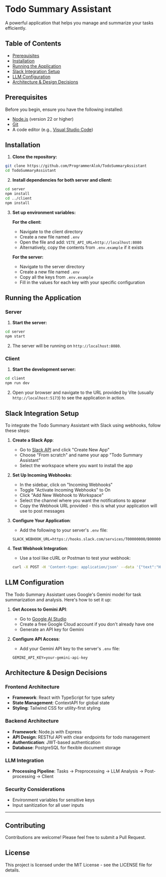 # Todo Summary Assistant

A powerful application that helps you manage and summarize your tasks efficiently.

## Table of Contents

- [Prerequisites](#prerequisites)
- [Installation](#installation)
- [Running the Application](#running-the-application)
- [Slack Integration Setup](#slack-integration-setup)
- [LLM Configuration](#llm-configuration)
- [Architecture & Design Decisions](#architecture--design-decisions)

## Prerequisites

Before you begin, ensure you have the following installed:

- [Node.js](https://nodejs.org/) (version 22 or higher)
- [Git](https://git-scm.com/)
- A code editor (e.g., [Visual Studio Code](https://code.visualstudio.com/))

## Installation

1. **Clone the repository:**

```bash
git clone https://github.com/ProgrammerAlok/TodoSummaryAssistant
cd TodoSummaryAssistant
```

2. **Install dependencies for both server and client:**

```bash
cd server
npm install
cd ../client
npm install
```

3. **Set up environment variables:**

   **For the client:**

   - Navigate to the client directory
   - Create a new file named `.env`
   - Open the file and add: `VITE_API_URL=http://localhost:8080`
   - Alternatively, copy the contents from `.env.example` if it exists

   **For the server:**

   - Navigate to the server directory
   - Create a new file named `.env`
   - Copy all the keys from `.env.example`
   - Fill in the values for each key with your specific configuration

## Running the Application

### Server

1. **Start the server:**

```bash
cd server
npm start
```

2. The server will be running on `http://localhost:8080`.

### Client

1. **Start the development server:**

```bash
cd client
npm run dev
```

2. Open your browser and navigate to the URL provided by Vite (usually `http://localhost:5173`) to see the application in action.

## Slack Integration Setup

To integrate the Todo Summary Assistant with Slack using webhooks, follow these steps:

1. **Create a Slack App**:

   - Go to [Slack API](https://api.slack.com/apps) and click "Create New App"
   - Choose "From scratch" and name your app "Todo Summary Assistant"
   - Select the workspace where you want to install the app

2. **Set Up Incoming Webhooks**:

   - In the sidebar, click on "Incoming Webhooks"
   - Toggle "Activate Incoming Webhooks" to On
   - Click "Add New Webhook to Workspace"
   - Select the channel where you want the notifications to appear
   - Copy the Webhook URL provided - this is what your application will use to post messages

3. **Configure Your Application**:

   - Add the following to your server's `.env` file:

   ```
   SLACK_WEBHOOK_URL=https://hooks.slack.com/services/T00000000/B00000000/XXXXXXXXXXXXXXXXXXXXXXXX
   ```

4. **Test Webhook Integration**:
   - Use a tool like cURL or Postman to test your webhook:
   ```bash
   curl -X POST -H 'Content-type: application/json' --data '{"text":"Hello from Todo Summary Assistant!"}' YOUR_WEBHOOK_URL
   ```

## LLM Configuration

The Todo Summary Assistant uses Google's Gemini model for task summarization and analysis. Here's how to set it up:

1. **Get Access to Gemini API**:

   - Go to [Google AI Studio](https://makersuite.google.com/app/apikey)
   - Create a free Google Cloud account if you don't already have one
   - Generate an API key for Gemini

2. **Configure API Access**:

   - Add your Gemini API key to the server's `.env` file:

   ```
   GEMINI_API_KEY=your-gemini-api-key
   ```

## Architecture & Design Decisions

### Frontend Architecture

- **Framework**: React with TypeScript for type safety
- **State Management**: ContextAPI for global state
- **Styling**: Tailwind CSS for utility-first styling
<!-- - **Component Structure**: Atomic design pattern (atoms, molecules, organisms) -->

### Backend Architecture

- **Framework**: Node.js with Express
- **API Design**: RESTful API with clear endpoints for todo management
- **Authentication**: JWT-based authentication
- **Database**: PostgreSQL for flexible document storage

### LLM Integration

- **Processing Pipeline**: Tasks → Preprocessing → LLM Analysis → Post-processing → Client
<!-- - **Caching Layer**: Redis cache for reducing redundant LLM calls
- **Error Handling**: Graceful fallbacks when LLM services are unavailable -->

### Security Considerations

- Environment variables for sensitive keys
- Input sanitization for all user inputs

---

## Contributing

Contributions are welcome! Please feel free to submit a Pull Request.

## License

This project is licensed under the MIT License - see the LICENSE file for details.
